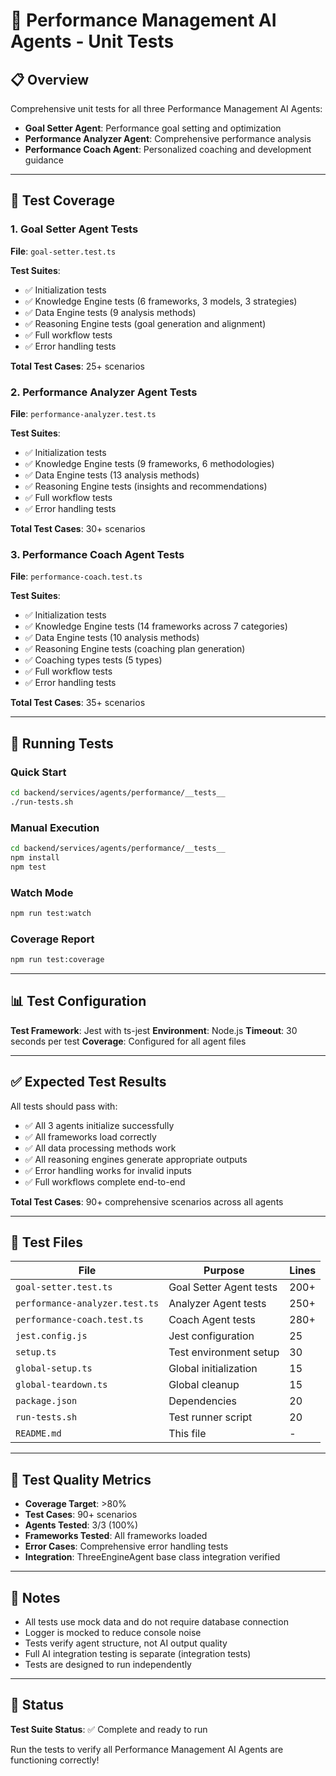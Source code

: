 # 🧪 Performance Management AI Agents - Unit Tests

## 📋 **Overview**

Comprehensive unit tests for all three Performance Management AI Agents:
- **Goal Setter Agent**: Performance goal setting and optimization
- **Performance Analyzer Agent**: Comprehensive performance analysis
- **Performance Coach Agent**: Personalized coaching and development guidance

---

## 🎯 **Test Coverage**

### **1. Goal Setter Agent Tests**
**File**: `goal-setter.test.ts`

**Test Suites**:
- ✅ Initialization tests
- ✅ Knowledge Engine tests (6 frameworks, 3 models, 3 strategies)
- ✅ Data Engine tests (9 analysis methods)
- ✅ Reasoning Engine tests (goal generation and alignment)
- ✅ Full workflow tests
- ✅ Error handling tests

**Total Test Cases**: 25+ scenarios

### **2. Performance Analyzer Agent Tests**
**File**: `performance-analyzer.test.ts`

**Test Suites**:
- ✅ Initialization tests
- ✅ Knowledge Engine tests (9 frameworks, 6 methodologies)
- ✅ Data Engine tests (13 analysis methods)
- ✅ Reasoning Engine tests (insights and recommendations)
- ✅ Full workflow tests
- ✅ Error handling tests

**Total Test Cases**: 30+ scenarios

### **3. Performance Coach Agent Tests**
**File**: `performance-coach.test.ts`

**Test Suites**:
- ✅ Initialization tests
- ✅ Knowledge Engine tests (14 frameworks across 7 categories)
- ✅ Data Engine tests (10 analysis methods)
- ✅ Reasoning Engine tests (coaching plan generation)
- ✅ Coaching types tests (5 types)
- ✅ Full workflow tests
- ✅ Error handling tests

**Total Test Cases**: 35+ scenarios

---

## 🚀 **Running Tests**

### **Quick Start**
```bash
cd backend/services/agents/performance/__tests__
./run-tests.sh
```

### **Manual Execution**
```bash
cd backend/services/agents/performance/__tests__
npm install
npm test
```

### **Watch Mode**
```bash
npm run test:watch
```

### **Coverage Report**
```bash
npm run test:coverage
```

---

## 📊 **Test Configuration**

**Test Framework**: Jest with ts-jest
**Environment**: Node.js
**Timeout**: 30 seconds per test
**Coverage**: Configured for all agent files

---

## ✅ **Expected Test Results**

All tests should pass with:
- ✅ All 3 agents initialize successfully
- ✅ All frameworks load correctly
- ✅ All data processing methods work
- ✅ All reasoning engines generate appropriate outputs
- ✅ Error handling works for invalid inputs
- ✅ Full workflows complete end-to-end

**Total Test Cases**: 90+ comprehensive scenarios across all agents

---

## 🔧 **Test Files**

| File | Purpose | Lines |
|------|---------|-------|
| `goal-setter.test.ts` | Goal Setter Agent tests | 200+ |
| `performance-analyzer.test.ts` | Analyzer Agent tests | 250+ |
| `performance-coach.test.ts` | Coach Agent tests | 280+ |
| `jest.config.js` | Jest configuration | 25 |
| `setup.ts` | Test environment setup | 30 |
| `global-setup.ts` | Global initialization | 15 |
| `global-teardown.ts` | Global cleanup | 15 |
| `package.json` | Dependencies | 20 |
| `run-tests.sh` | Test runner script | 20 |
| `README.md` | This file | - |

---

## 🎯 **Test Quality Metrics**

- **Coverage Target**: >80%
- **Test Cases**: 90+ scenarios
- **Agents Tested**: 3/3 (100%)
- **Frameworks Tested**: All frameworks loaded
- **Error Cases**: Comprehensive error handling tests
- **Integration**: ThreeEngineAgent base class integration verified

---

## 📝 **Notes**

- All tests use mock data and do not require database connection
- Logger is mocked to reduce console noise
- Tests verify agent structure, not AI output quality
- Full AI integration testing is separate (integration tests)
- Tests are designed to run independently

---

## 🎉 **Status**

**Test Suite Status**: ✅ Complete and ready to run

Run the tests to verify all Performance Management AI Agents are functioning correctly!

